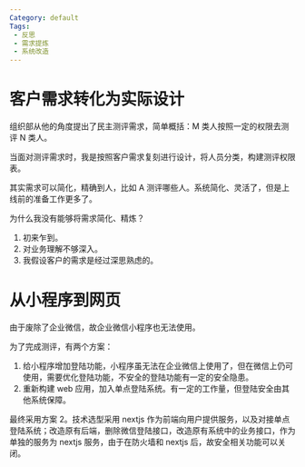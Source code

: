 ```yaml
---
Category: default
Tags: 
 - 反思
 - 需求提炼
 - 系统改造
---
```


# 客户需求转化为实际设计
组织部从他的角度提出了民主测评需求，简单概括：M 类人按照一定的权限去测评 N 类人。

当面对测评需求时，我是按照客户需求复刻进行设计，将人员分类，构建测评权限表。

其实需求可以简化，精确到人，比如 A 测评哪些人。系统简化、灵活了，但是上线前的准备工作更多了。

为什么我没有能够将需求简化、精炼？
1. 初来乍到。
2. 对业务理解不够深入。
3. 我假设客户的需求是经过深思熟虑的。

# 从小程序到网页
由于废除了企业微信，故企业微信小程序也无法使用。

为了完成测评，有两个方案：
1. 给小程序增加登陆功能，小程序虽无法在企业微信上使用了，但在微信上仍可使用，需要优化登陆功能，不安全的登陆功能有一定的安全隐患。
2. 重新构建 web 应用，加入单点登陆系统。有一定的工作量，但登陆安全由其他系统保障。

最终采用方案 2。技术选型采用 nextjs 作为前端向用户提供服务，以及对接单点登陆系统；改造原有后端，删除微信登陆接口，改造原有系统中的业务接口，作为单独的服务为 nextjs 服务，由于在防火墙和 nextjs 后，故安全相关功能可以关闭。
